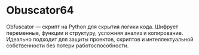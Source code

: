 # Obuscator64
Obfuscator — скрипт на Python для скрытия логики кода. Шифрует переменные, функции и структуру, усложняя анализ и копирование. Идеально подходит для защиты проектов, скриптов и интеллектуальной собственности без потери работоспособности.
